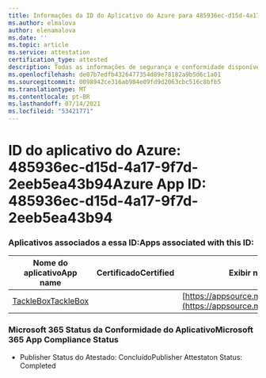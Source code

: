 ```yaml
---
title: Informações da ID do Aplicativo do Azure para 485936ec-d15d-4a17-9f7d-2eeb5ea43b94
ms.author: elmalova
author: elenamalova
ms.date: ''
ms.topic: article
ms.service: attestation
certification_type: attested
description: Todas as informações de segurança e conformidade disponíveis para 485936ec-d15d-4a17-9f7d-2eeb5ea43b94.
ms.openlocfilehash: de07b7edfb4326477354d89e78182a9b5d6c1a01
ms.sourcegitcommit: 0098942ce316ab984e09fd9d2063cbc516c8bfb5
ms.translationtype: MT
ms.contentlocale: pt-BR
ms.lasthandoff: 07/14/2021
ms.locfileid: "53421771"
---
```

# <a name="azure-app-id-485936ec-d15d-4a17-9f7d-2eeb5ea43b94"></a><span data-ttu-id="a3a5e-103">ID do aplicativo do Azure: 485936ec-d15d-4a17-9f7d-2eeb5ea43b94</span><span class="sxs-lookup"><span data-stu-id="a3a5e-103">Azure App ID: 485936ec-d15d-4a17-9f7d-2eeb5ea43b94</span></span>


### <a name="apps-associated-with-this-id"></a><span data-ttu-id="a3a5e-104">Aplicativos associados a essa ID:</span><span class="sxs-lookup"><span data-stu-id="a3a5e-104">Apps associated with this ID:</span></span>
| <span data-ttu-id="a3a5e-105">**Nome do aplicativo**</span><span class="sxs-lookup"><span data-stu-id="a3a5e-105">**App name**</span></span> | <span data-ttu-id="a3a5e-106">**Certificado**</span><span class="sxs-lookup"><span data-stu-id="a3a5e-106">**Certified**</span></span> | <span data-ttu-id="a3a5e-107">**Exibir no AppSource**</span><span class="sxs-lookup"><span data-stu-id="a3a5e-107">**View in AppSource**</span></span> |
|-|-|-|
| [<span data-ttu-id="a3a5e-108">TackleBox</span><span class="sxs-lookup"><span data-stu-id="a3a5e-108">TackleBox</span></span>](https://docs.microsoft.com/en-us/microsoft-365-app-certification/forward/WA200002310) |  | [https://appsource.microsoft.com/product/office/WA200002310](https://appsource.microsoft.com/product/office/WA200002310) |

### <a name="microsoft-365-app-compliance-status"></a><span data-ttu-id="a3a5e-109">Microsoft 365 Status da Conformidade do Aplicativo</span><span class="sxs-lookup"><span data-stu-id="a3a5e-109">Microsoft 365 App Compliance Status</span></span>
- <span data-ttu-id="a3a5e-110">Publisher Status do Atestado: Concluído</span><span class="sxs-lookup"><span data-stu-id="a3a5e-110">Publisher Attestaton Status: Completed</span></span>
